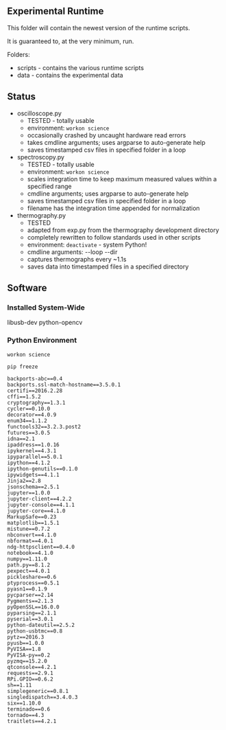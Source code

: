 ## Experimental Runtime

This folder will contain the newest version of the runtime scripts.

It is guaranteed to, at the very minimum, run.

Folders:

+ scripts - contains the various runtime scripts
+ data - contains the experimental data


## Status

+ oscilloscope.py
  + TESTED - totally usable
  + environment: `workon science`
  + occasionally crashed by uncaught hardware read errors
  + takes cmdline arguments; uses argparse to auto-generate help
  + saves timestamped csv files in specified folder in a loop
+ spectroscopy.py
  + TESTED - totally usable
  + environment: `workon science`
  + scales integration time to keep maximum measured values within a specified range
  + cmdline arguments; uses argparse to auto-generate help
  + saves timestamped csv files in specified folder in a loop
  + filename has the integration time appended for normalization
+ thermography.py
  + TESTED
  + adapted from exp.py from the thermography development directory
  + completely rewritten to follow standards used in other scripts
  + environment: `deactivate` - system Python!
  + cmdline arguments: --loop --dir
  + captures thermographs every ~1.1s
  + saves data into timestamped files in a specified directory




## Software

### Installed System-Wide

libusb-dev python-opencv

### Python Environment

`workon science`

`pip freeze`

    backports-abc==0.4
    backports.ssl-match-hostname==3.5.0.1
    certifi==2016.2.28
    cffi==1.5.2
    cryptography==1.3.1
    cycler==0.10.0
    decorator==4.0.9
    enum34==1.1.2
    functools32==3.2.3.post2
    futures==3.0.5
    idna==2.1
    ipaddress==1.0.16
    ipykernel==4.3.1
    ipyparallel==5.0.1
    ipython==4.1.2
    ipython-genutils==0.1.0
    ipywidgets==4.1.1
    Jinja2==2.8
    jsonschema==2.5.1
    jupyter==1.0.0
    jupyter-client==4.2.2
    jupyter-console==4.1.1
    jupyter-core==4.1.0
    MarkupSafe==0.23
    matplotlib==1.5.1
    mistune==0.7.2
    nbconvert==4.1.0
    nbformat==4.0.1
    ndg-httpsclient==0.4.0
    notebook==4.1.0
    numpy==1.11.0
    path.py==8.1.2
    pexpect==4.0.1
    pickleshare==0.6
    ptyprocess==0.5.1
    pyasn1==0.1.9
    pycparser==2.14
    Pygments==2.1.3
    pyOpenSSL==16.0.0
    pyparsing==2.1.1
    pyserial==3.0.1
    python-dateutil==2.5.2
    python-usbtmc==0.8
    pytz==2016.3
    pyusb==1.0.0
    PyVISA==1.8
    PyVISA-py==0.2
    pyzmq==15.2.0
    qtconsole==4.2.1
    requests==2.9.1
    RPi.GPIO==0.6.2
    sh==1.11
    simplegeneric==0.8.1
    singledispatch==3.4.0.3
    six==1.10.0
    terminado==0.6
    tornado==4.3
    traitlets==4.2.1

